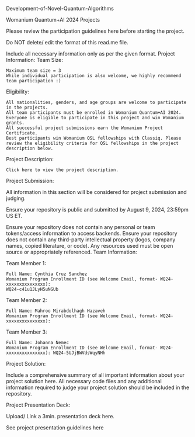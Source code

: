 Development-of-Novel-Quantum-Algorithms

Womanium Quantum+AI 2024 Projects

Please review the participation guidelines here before starting the project.

Do NOT delete/ edit the format of this read.me file.

Include all necessary information only as per the given format.
Project Information:
Team Size:

    Maximum team size = 3
    While individual participation is also welcome, we highly recommend team participation :)

Eligibility:

    All nationalities, genders, and age groups are welcome to participate in the projects.
    All team participants must be enrolled in Womanium Quantum+AI 2024.
    Everyone is eligible to participate in this project and win Womanium grants.
    All successful project submissions earn the Womanium Project Certificate.
    Best participants win Womanium QSL fellowships with Classiq. Please review the eligibility criteria for QSL fellowships in the project description below.

Project Description:

    Click here to view the project description.

Project Submission:

All information in this section will be considered for project submission and judging.

Ensure your repository is public and submitted by August 9, 2024, 23:59pm US ET.

Ensure your repository does not contain any personal or team tokens/access information to access backends. Ensure your repository does not contain any third-party intellectual property (logos, company names, copied literature, or code). Any resources used must be open source or appropriately referenced.
Team Information:

Team Member 1:

    Full Name: Cynthia Cruz Sanchez
    Womanium Program Enrollment ID (see Welcome Email, format- WQ24-xxxxxxxxxxxxxxx):
    WQ24-c41u1JLyH5uNGUb

Team Member 2:

    Full Name: Mahroo Mirabdolhagh Hazaveh
    Womanium Program Enrollment ID (see Welcome Email, format- WQ24-xxxxxxxxxxxxxxx):

Team Member 3: 

    Full Name: Johanna Nemec
    Womanium Program Enrollment ID (see Welcome Email, format- WQ24-xxxxxxxxxxxxxxx): WQ24-5UJjBWVdsWqyNHh

Project Solution:

Include a comprehensive summary of all important information about your project solution here. All necessary code files and any additional information required to judge your project solution should be included in the repository.

Project Presentation Deck:

Upload/ Link a 3min. presentation deck here.

See project presentation guidelines here
